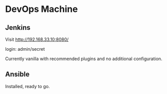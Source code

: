 # DevOps Machine

## Jenkins
Visit http://192.168.33.10:8080/

login: admin/secret

Currently vanilla with recommended plugins and no additional configuration.

## Ansible
Installed, ready to go.